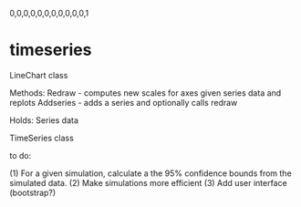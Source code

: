 0,0,0,0,0,0,0,0,0,0,0,1


timeseries
==========

LineChart class

Methods:
Redraw - computes new scales for axes given series data and replots
Addseries - adds a series and optionally calls redraw

Holds:
Series data

TimeSeries class


to do:

(1) For a given simulation, calculate a the 95% confidence bounds from the simulated data.
(2) Make simulations more efficient
(3) Add user interface (bootstrap?)